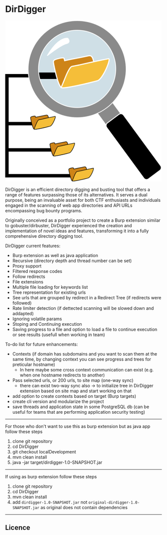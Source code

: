 # DirDigger

![DirDigger](https://raw.githubusercontent.com/realbugdigger/DirDigger/main/DD_MagGlass.svg)

DirDigger is an efficient directory digging and busting tool that offers a range of features surpassing those of its alternatives. It serves a dual purpose, being an invaluable asset for both CTF enthusiasts and individuals engaged in the scanning of web app directories and API URLs encompassing bug bounty programs.

Originally conceived as a portfolio project to create a Burp extension similar to gobuster/dirbuster, DirDigger experienced the creation and implementation of novel ideas and features, transforming it into a fully comprehensive directory digging tool.


DirDigger current features:
- Burp extension as well as java application
- Recursive (directory depth and thread number can be set)
- Proxy support
- Filtered response codes
- Follow redirects
- File extensions
- Multiple file loading for keywords list
- Tree representation for existing urls
- See urls that are grouped by redirect in a Redirect Tree (if redirects were followed)
- Rate limiter detection (if dettected scanning will be slowed down and addapted)
- Ignoring volatile params
- Stoping and Continuing execution
- Saving progress to a file and option to load a file to continue execution or see results (usefull when working in team)

To-do list for future enhancements:
- Contexts (if domain has subdomains and you want to scan them at the same time, by changing context you can see progress and trees for preticular hostname)
    - In here maybe some cross context communication can exist (e.g. when one hostname redirects to another)
- Pass selected urls, or 200 urls, to site map (one-way sync)
    - there can exist two-way sync also -> to initialize tree in DirDigger extension based on site map and start working on that
- add option to create contexts based on target (Burp targets)
- create cli version and modularize the project
- save threads and application state in some PostgreSQL db (can be useful for teams that are performing application security testing)

***

For those who don't want to use this as burp extension but as java app follow these steps
1. clone git repository
2. cd DirDigger
3. git checkout localDevelopment
4. mvn clean install
5. java -jar target/dirdigger-1.0-SNAPSHOT.jar

***

If using as burp extension follow these steps
1. clone git repository
2. cd DirDigger
3. mvn clean install
4. add `dirdigger-1.0-SNAPSHOT.jar` not `original-dirdigger-1.0-SNAPSHOT.jar` as original does not contain dependencies

***

## Licence



